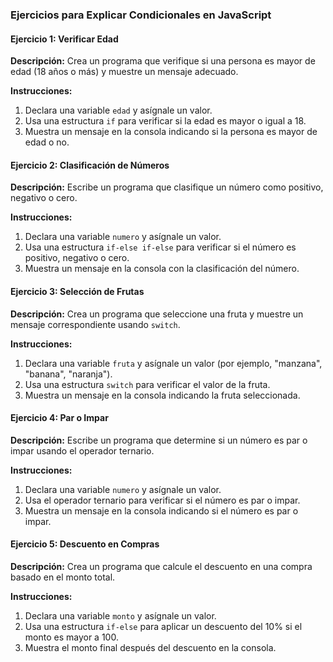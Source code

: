 ### Ejercicios para Explicar Condicionales en JavaScript

#### Ejercicio 1: Verificar Edad
**Descripción:**
Crea un programa que verifique si una persona es mayor de edad (18 años o más) y muestre un mensaje adecuado.

**Instrucciones:**
1. Declara una variable `edad` y asígnale un valor.
2. Usa una estructura `if` para verificar si la edad es mayor o igual a 18.
3. Muestra un mensaje en la consola indicando si la persona es mayor de edad o no.

#### Ejercicio 2: Clasificación de Números
**Descripción:**
Escribe un programa que clasifique un número como positivo, negativo o cero.

**Instrucciones:**
1. Declara una variable `numero` y asígnale un valor.
2. Usa una estructura `if-else if-else` para verificar si el número es positivo, negativo o cero.
3. Muestra un mensaje en la consola con la clasificación del número.

#### Ejercicio 3: Selección de Frutas
**Descripción:**
Crea un programa que seleccione una fruta y muestre un mensaje correspondiente usando `switch`.

**Instrucciones:**
1. Declara una variable `fruta` y asígnale un valor (por ejemplo, "manzana", "banana", "naranja").
2. Usa una estructura `switch` para verificar el valor de la fruta.
3. Muestra un mensaje en la consola indicando la fruta seleccionada.

#### Ejercicio 4: Par o Impar
**Descripción:**
Escribe un programa que determine si un número es par o impar usando el operador ternario.

**Instrucciones:**
1. Declara una variable `numero` y asígnale un valor.
2. Usa el operador ternario para verificar si el número es par o impar.
3. Muestra un mensaje en la consola indicando si el número es par o impar.

#### Ejercicio 5: Descuento en Compras
**Descripción:**
Crea un programa que calcule el descuento en una compra basado en el monto total.

**Instrucciones:**
1. Declara una variable `monto` y asígnale un valor.
2. Usa una estructura `if-else` para aplicar un descuento del 10% si el monto es mayor a 100.
3. Muestra el monto final después del descuento en la consola.

